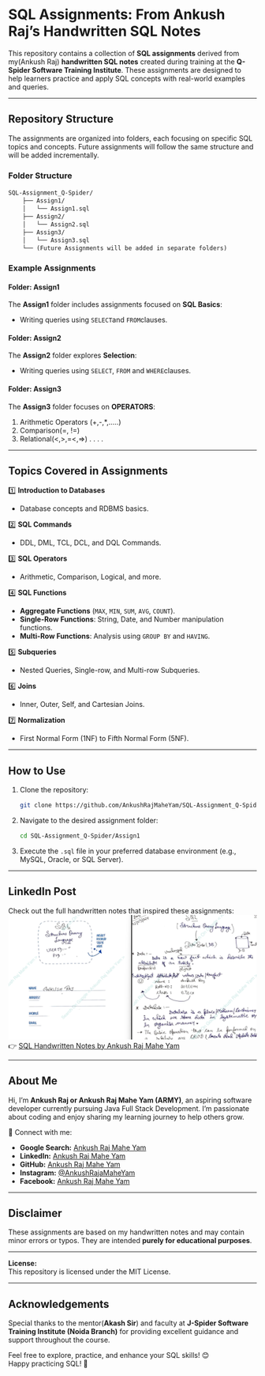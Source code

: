 # SQL Assignments: From Ankush Raj’s Handwritten SQL Notes  

This repository contains a collection of **SQL assignments** derived from my(Ankush Raj) **handwritten SQL notes** created during training at the **Q-Spider Software Training Institute**. These assignments are designed to help learners practice and apply SQL concepts with real-world examples and queries.  

---

## Repository Structure  

The assignments are organized into folders, each focusing on specific SQL topics and concepts. Future assignments will follow the same structure and will be added incrementally.  

### Folder Structure  

```
SQL-Assignment_Q-Spider/  
    ├── Assign1/  
    │   └── Assign1.sql  
    ├── Assign2/  
    │   └── Assign2.sql  
    ├── Assign3/  
    │   └── Assign3.sql  
    └── (Future Assignments will be added in separate folders)  
```  

### Example Assignments  

#### Folder: Assign1  

The **Assign1** folder includes assignments focused on **SQL Basics**:  
- Writing queries using `SELECT`and `FROM`clauses.

#### Folder: Assign2  

The **Assign2** folder explores **Selection**:  
- Writing queries using `SELECT`, `FROM` and `WHERE`clauses.

#### Folder: Assign3  

The **Assign3** folder focuses on **OPERATORS**:  
1. Arithmetic Operators (+,-,*,.....)  
2. Comparison(=, !=)
3. Relational(<,>,=<,=>)
.
.
.
.


---

## Topics Covered in Assignments  

1️⃣ **Introduction to Databases**  
   - Database concepts and RDBMS basics.  

2️⃣ **SQL Commands**  
   - DDL, DML, TCL, DCL, and DQL Commands.  

3️⃣ **SQL Operators**  
   - Arithmetic, Comparison, Logical, and more.  

4️⃣ **SQL Functions**  
   - **Aggregate Functions** (`MAX`, `MIN`, `SUM`, `AVG`, `COUNT`).  
   - **Single-Row Functions**: String, Date, and Number manipulation functions.  
   - **Multi-Row Functions**: Analysis using `GROUP BY` and `HAVING`.  

5️⃣ **Subqueries**  
   - Nested Queries, Single-row, and Multi-row Subqueries.  

6️⃣ **Joins**  
   - Inner, Outer, Self, and Cartesian Joins.  

7️⃣ **Normalization**  
   - First Normal Form (1NF) to Fifth Normal Form (5NF).  


---

## How to Use  

1. Clone the repository:  
   ```bash  
   git clone https://github.com/AnkushRajMaheYam/SQL-Assignment_Q-Spider.git  
   ```  

2. Navigate to the desired assignment folder:  
   ```bash  
   cd SQL-Assignment_Q-Spider/Assign1  
   ```  

3. Execute the `.sql` file in your preferred database environment (e.g., MySQL, Oracle, or SQL Server).  

---

## LinkedIn Post  

Check out the full handwritten notes that inspired these assignments:  
![Preview of SQL Hand Written Notes](SQL-HandWritten-Notes.png)
👉 [SQL Handwritten Notes by Ankush Raj Mahe Yam](https://www.linkedin.com/posts/ankushrajmaheyam_sql-handwritten-full-notes-ankush-raj-mahe-activity-7261754552075333633-6vMt?utm_source=share&utm_medium=member_desktop)  


---

## About Me  

Hi, I’m **Ankush Raj or Ankush Raj Mahe Yam (ARMY)**, an aspiring software developer currently pursuing Java Full Stack Development. I’m passionate about coding and enjoy sharing my learning journey to help others grow.  

🌟 Connect with me:  
- **Google Search:** [Ankush Raj Mahe Yam](https://www.google.com/search?q=ankush+raj+mahe+yam)  
- **LinkedIn:** [Ankush Raj Mahe Yam](https://linkedin.com/in/ankushrajmaheyam)  
- **GitHub:** [Ankush Raj Mahe Yam](https://github.com/AnkushRajMaheYam)  
- **Instagram:** [@AnkushRajaMaheYam](https://instagram.com/AnkushRajaMaheYam)  
- **Facebook:** [Ankush Raj Mahe Yam](https://facebook.com/AnkushRajMaheYam)  

---

## Disclaimer  

These assignments are based on my handwritten notes and may contain minor errors or typos. They are intended **purely for educational purposes**.  

---

**License:**  
This repository is licensed under the MIT License.  

---  

## **Acknowledgements**
Special thanks to the mentor(**Akash Sir**) and faculty at **J-Spider Software Training Institute (Noida Branch)** for providing excellent guidance and support throughout the course.

Feel free to explore, practice, and enhance your SQL skills! 😊  
Happy practicing SQL! 🎉  
